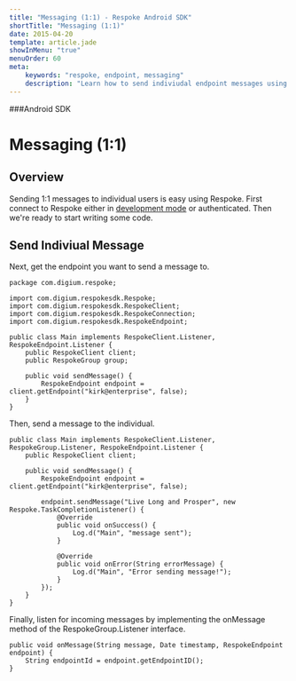 ```yaml
---
title: "Messaging (1:1) - Respoke Android SDK"
shortTitle: "Messaging (1:1)"
date: 2015-04-20
template: article.jade
showInMenu: "true"
menuOrder: 60
meta:
    keywords: "respoke, endpoint, messaging"
    description: "Learn how to send indiviudal endpoint messages using Respoke"
---
```


###Android SDK
# Messaging (1:1)

## Overview

Sending 1:1 messages to individual users is easy using Respoke. First connect to Respoke either in [development mode](/client/android/getting-started.html) or authenticated. Then we're ready to start writing some code.

## Send Indiviual Message

Next, get the endpoint you want to send a message to.

    package com.digium.respoke;

    import com.digium.respokesdk.Respoke;
    import com.digium.respokesdk.RespokeClient;
    import com.digium.respokesdk.RespokeConnection;
    import com.digium.respokesdk.RespokeEndpoint;

    public class Main implements RespokeClient.Listener, RespokeEndpoint.Listener {
        public RespokeClient client;
        public RespokeGroup group;

        public void sendMessage() {
            RespokeEndpoint endpoint = client.getEndpoint("kirk@enterprise", false);
        }
    }

Then, send a message to the individual.

    public class Main implements RespokeClient.Listener, RespokeGroup.Listener, RespokeEndpoint.Listener {
        public RespokeClient client;

        public void sendMessage() {
            RespokeEndpoint endpoint = client.getEndpoint("kirk@enterprise", false);
            
            endpoint.sendMessage("Live Long and Prosper", new Respoke.TaskCompletionListener() {
                @Override
                public void onSuccess() {
                    Log.d("Main", "message sent");
                }

                @Override
                public void onError(String errorMessage) {
                    Log.d("Main", "Error sending message!");
                }
            }); 
        }
    }

Finally, listen for incoming messages by implementing the onMessage method of the RespokeGroup.Listener interface.

    public void onMessage(String message, Date timestamp, RespokeEndpoint endpoint) {
        String endpointId = endpoint.getEndpointID();
    }